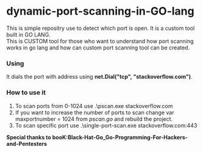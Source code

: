 # dynamic-port-scanning-in-GO-lang
This is simple repositry use to detect which port is open. It is a custom tool built in GO LANG. <br>
This is CUSTOM tool for those who want to understand how port scanning works in go lang and how can custom port scanning tool can be created.
<h3>
  Using
  </h3>
  <p> It dials the port with address using <b> net.Dial("tcp", "stackoverflow.com")</b>.
</p>
<h3>
  How to use it
  </h3>
  <ol> 
  <li>To scan ports from 0-1024 use .\pscan.exe stackoverflow.com</li>
  <li>If you want to increase the number of ports to scan change 	var maxportnumber = 1024 from <i>pscan.go</i> and rebuild the project.</li>
  <li>To scan specific port use .\single-port-scan.exe stackoverflow.com:443</li>

</ol>
  
  <b>Special thanks to booK:Black-Hat-Go_Go-Programming-For-Hackers-and-Pentesters</b>
